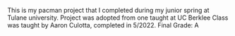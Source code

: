 This is my pacman project that I completed during my junior spring at Tulane university. Project was adopted from one taught at UC Berklee
Class was taught by Aaron Culotta, completed in 5/2022. Final Grade: A
